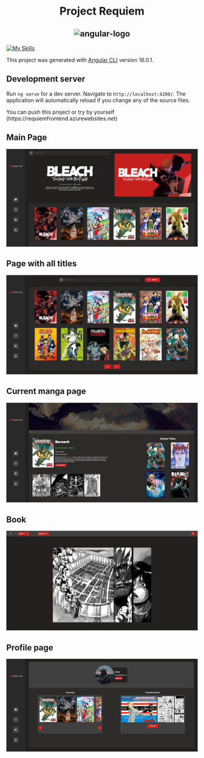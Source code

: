 <h1 align="center">Project Requiem</h1>
<h2 align="center">

<img src="https://upload.wikimedia.org/wikipedia/commons/thumb/c/cf/Angular_full_color_logo.svg/2048px-Angular_full_color_logo.svg.png" alt="angular-logo" width="120px" height="120px"/>

</h2>

<p align="center">
  
[![My Skills](https://skillicons.dev/icons?i=ts,html,css,angular,azure,express,github,sass,vscode,mysql)](https://skillicons.dev)

</p>


This project was generated with [Angular CLI](https://github.com/angular/angular-cli) version 16.0.1.

## Development server

Run `ng serve` for a dev server. Navigate to `http://localhost:4200/`. The application will automatically reload if you change any of the source files.
<p>
You can push this project or try by yourself (https://requiemfrontend.azurewebsites.net)
</p>

## Main Page
<img src="readme_assets/main.png">

## Page with all titles
<img src="readme_assets/all.png">

## Current manga page
<img src="readme_assets/manga_details.png">

## Book
<img src="readme_assets/manga_panel.png">

## Profile page
<img src="readme_assets/profile.png">
